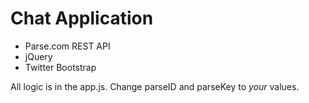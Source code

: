 # Chat Application

* Parse.com REST API
* jQuery
* Twitter Bootstrap

All logic is in the app.js. Change parseID and parseKey to _your_ values.
